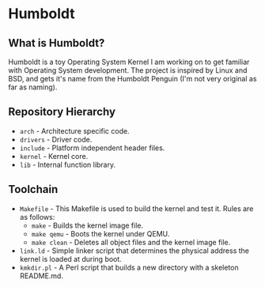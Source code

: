 # Humboldt

## What is Humboldt?
Humboldt is a toy Operating System Kernel I am working on to get familiar with Operating System development.
The project is inspired by Linux and BSD, and gets it's name from the Humboldt Penguin (I'm not very original as far as naming).

## Repository Hierarchy
- `arch` - Architecture specific code.
- `drivers` - Driver code.
- `include` - Platform independent header files.
- `kernel` - Kernel core.
- `lib` - Internal function library.

## Toolchain
- `Makefile` - This Makefile is used to build the kernel and test it. Rules are as follows:
  - `make` - Builds the kernel image file.
  - `make qemu` - Boots the kernel under QEMU.
  - `make clean` - Deletes all object files and the kernel image file.
- `link.ld` - Simple linker script that determines the physical address the kernel is loaded at during boot.
- `kmkdir.pl` - A Perl script that builds a new directory with a skeleton README.md.
